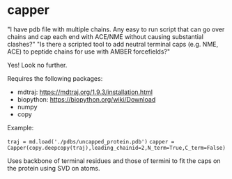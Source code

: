 # capper
"I have pdb file with multiple chains. Any easy to run script that can go over chains and cap each end with ACE/NME without causing substantial clashes?"
"Is there a scripted tool to add neutral terminal caps (e.g. NME, ACE) to peptide chains for use with AMBER forcefields?" 

Yes! Look no further.


Requires the following packages:
- mdtraj: https://mdtraj.org/1.9.3/installation.html
- biopython: https://biopython.org/wiki/Download
- numpy
- copy


Example:

`traj = md.load('./pdbs/uncapped_protein.pdb')`
`capper = Capper(copy.deepcopy(traj),leading_chainid=2,N_term=True,C_term=False)`

Uses backbone of terminal residues and those of termini to fit the caps on the protein using SVD on atoms.
